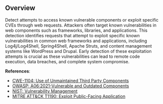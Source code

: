 ## Overview

Detect attempts to access known vulnerable components or exploit specific CVEs through web requests. Attackers often target known vulnerabilities in web components such as frameworks, libraries, and applications. This detection identifies requests that attempt to exploit specific known vulnerabilities in common web frameworks and applications, including Log4j/Log4Shell, Spring4Shell, Apache Struts, and content management systems like WordPress and Drupal. Early detection of these exploitation attempts is crucial as these vulnerabilities can lead to remote code execution, data breaches, and complete system compromise.

**References**:
- [CWE-1104: Use of Unmaintained Third Party Components](https://cwe.mitre.org/data/definitions/1104.html)
- [OWASP: A06:2021-Vulnerable and Outdated Components](https://owasp.org/Top10/A06_2021-Vulnerable_and_Outdated_Components/)
- [NIST: Vulnerability Management](https://csrc.nist.gov/Projects/vulnerability-management)
- [MITRE ATT&CK T1190: Exploit Public-Facing Application](https://attack.mitre.org/techniques/T1190/) 